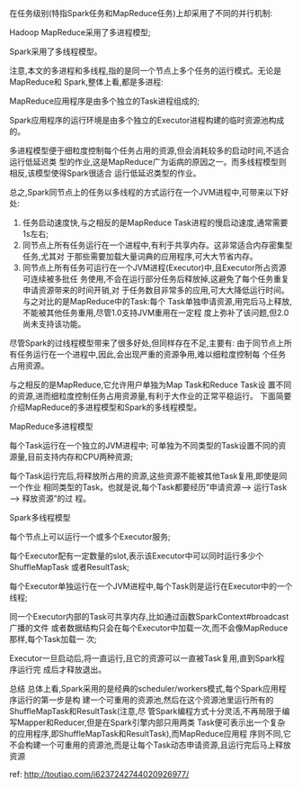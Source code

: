 在任务级别(特指Spark任务和MapReduce任务)上却采用了不同的并行机制:

Hadoop MapReduce采用了多进程模型;

Spark采用了多线程模型。

注意,本文的多进程和多线程,指的是同一个节点上多个任务的运行模式。无论是MapReduce和
Spark,整体上看,都是多进程:

MapReduce应用程序是由多个独立的Task进程组成的;

Spark应用程序的运行环境是由多个独立的Executor进程构建的临时资源池构成的。


多进程模型便于细粒度控制每个任务占用的资源,但会消耗较多的启动时间,不适合运行低延迟类
型的作业,这是MapReduce广为诟病的原因之一。而多线程模型则相反,该模型使得Spark很适合
运行低延迟类型的作业。

总之,Spark同节点上的任务以多线程的方式运行在一个JVM进程中,可带来以下好处:

1) 任务启动速度快,与之相反的是MapReduce Task进程的慢启动速度,通常需要1s左右;
2) 同节点上所有任务运行在一个进程中,有利于共享内存。这非常适合内存密集型任务,尤其对
于那些需要加载大量词典的应用程序,可大大节省内存。
3) 同节点上所有任务可运行在一个JVM进程(Executor)中,且Executor所占资源可连续被多批任
务使用,不会在运行部分任务后释放掉,这避免了每个任务重复申请资源带来的时间开销,对
于任务数目非常多的应用,可大大降低运行时间。与之对比的是MapReduce中的Task:每个
Task单独申请资源,用完后⻢上释放,不能被其他任务重用,尽管1.0支持JVM重用在一定程
度上弥补了该问题,但2.0尚未支持该功能。

尽管Spark的过线程模型带来了很多好处,但同样存在不足,主要有:
由于同节点上所有任务运行在一个进程中,因此,会出现严重的资源争用,难以细粒度控制每
个任务占用资源。

与之相反的是MapReduce,它允许用户单独为Map Task和Reduce Task设
置不同的资源,进而细粒度控制任务占用资源量,有利于大作业的正常平稳运行。
下面简要介绍MapReduce的多进程模型和Spark的多线程模型。

MapReduce多进程模型

每个Task运行在一个独立的JVM进程中;
可单独为不同类型的Task设置不同的资源量,目前支持内存和CPU两种资源;

每个Task运行完后,将释放所占用的资源,这些资源不能被其他Task复用,即使是同一个作业
相同类型的Task。也就是说,每个Task都要经历“申请资源—> 运行Task –> 释放资源”的过
程。

Spark多线程模型

每个节点上可以运行一个或多个Executor服务;

每个Executor配有一定数量的slot,表示该Executor中可以同时运行多少个ShuffleMapTask
或者ResultTask;

每个Executor单独运行在一个JVM进程中,每个Task则是运行在Executor中的一个线程;

同一个Executor内部的Task可共享内存,比如通过函数SparkContext#broadcast广播的文件
或者数据结构只会在每个Executor中加载一次,而不会像MapReduce那样,每个Task加载一
次;

Executor一旦启动后,将一直运行,且它的资源可以一直被Task复用,直到Spark程序运行完
成后才释放退出。

总结
总体上看,Spark采用的是经典的scheduler/workers模式,每个Spark应用程序运行的第一步是构
建一个可重用的资源池,然后在这个资源池里运行所有的ShuffleMapTask和ResultTask(注意,尽
管Spark编程方式十分灵活,不再局限于编写Mapper和Reducer,但是在Spark引擎内部只用两类
Task便可表示出一个复杂的应用程序,即ShuffleMapTask和ResultTask),而MapReduce应用程
序则不同,它不会构建一个可重用的资源池,而是让每个Task动态申请资源,且运行完后⻢上释放
资源


ref:
http://toutiao.com/i6237242744020926977/



